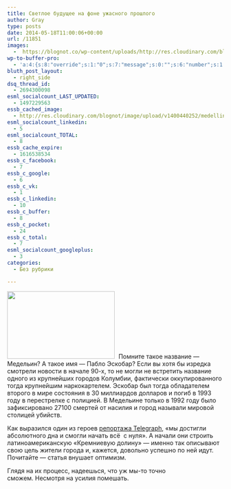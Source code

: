```yaml
---
title: Светлое будущее на фоне ужасного прошлого
author: Gray
type: posts
date: 2014-05-18T11:00:06+00:00
url: /11851
images:
  -  https://blognot.co/wp-content/uploads/http://res.cloudinary.com/blognot/image/upload/v1400440252/medellin-front_2913668b_jclphs.jpg
wp-to-buffer-pro:
  - 'a:4:{s:8:"override";s:1:"0";s:7:"message";s:0:"";s:6:"number";s:1:"1";s:16:"alternateMessage";s:0:"";}'
bluth_post_layout:
  - right_side
dsq_thread_id:
  - 2694300098
esml_socialcount_LAST_UPDATED:
  - 1497229563
essb_cached_image:
  - http://res.cloudinary.com/blognot/image/upload/v1400440252/medellin-front_2913668b_jclphs.jpg
esml_socialcount_linkedin:
  - 5
esml_socialcount_TOTAL:
  - 8
essb_cache_expire:
  - 1616538534
essb_c_facebook:
  - 7
essb_c_google:
  - 6
essb_c_vk:
  - 1
essb_c_linkedin:
  - 10
essb_c_buffer:
  - 8
essb_c_pocket:
  - 24
essb_c_total:
  - 7
esml_socialcount_googleplus:
  - 3
categories:
  - Без рубрики

---
```








<img class="alignleft" style="margin-right: 5px;" src="https://i1.wp.com/res.cloudinary.com/blognot/image/upload/c_scale,w_250/v1400410453/medellin-front_2913668b_uvknjc.jpg?resize=250%2C157&#038;ssl=1" alt="" width="250" height="157" data-recalc-dims="1" /> Помните такое название — Медельин? А такое имя — Пабло Эскобар? Если вы хотя бы изредка смотрели новости в начале 90-х, то не могли не встретить название одного из крупнейших городов Колумбии, фактически оккупированного тогда крупнейшим наркокартелем. Эскобар был тогда обладателем второго в мире состояния в 30 миллиардов долларов и погиб в 1993 году в перестрелке с полицией. В Медельине только в 1992 году было зафиксировано 27100 смертей от насилия и город называли мировой столицей убийств.

Как выразился один из героев <a href="http://www.telegraph.co.uk/finance/10836478/Inside-Medellin-How-Pablo-Escobars-hometown-hopes-to-become-South-Americas-Silicon-Valley.html?curator=MediaREDEF" target="_blank">репортажа Telegraph</a>, &#171;мы достигли абсолютного дна и смогли начать всё  с нуля&#187;. А начали они строить латиноамериканскую &#171;Кремниевую долину&#187; — именно так описывают свою цель жители города и, кажется, довольно успешно по ней идут. Почитайте — статья внушает оптимизм.

Глядя на их процесс, надеешься, что уж мы-то точно сможем. Несмотря на усилия помешать.